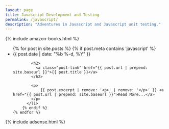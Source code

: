 ```yaml
---
layout: page
title: Javascript Development and Testing
permalink: /javascript/
description: "Adventures in Javascript and Javascript unit testing."
---
```

{% include amazon-books.html %}

<div class="home">



  <ul class="post-list">
    {% for post in site.posts %}
		{% if post.meta contains 'javascript' %}
		  <li>
			<span class="post-meta">{{ post.date | date: "%b %-d, %Y" }}</span>

			<h2>
			  <a class="post-link" href="{{ post.url | prepend: site.baseurl }}">{{ post.title }}</a>
			</h2>

			<p>
				{{ post.excerpt | remove: '<p>' | remove: '</p>' }} <a href="{{ post.url | prepend: site.baseurl }}">Read More...</a>
			</p>
		  </li>
		{% endif %}
    {% endfor %}
  </ul>
  
  
</div>

{% include adsense.html %}